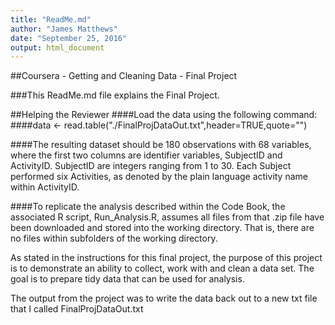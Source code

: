 ```yaml
---
title: "ReadMe.md"
author: "James Matthews"
date: "September 25, 2016"
output: html_document
---
```


##Coursera - Getting and Cleaning Data - Final Project

###This ReadMe.md file explains the Final Project.

##Helping the Reviewer
####Load the data using the following command:
####data <- read.table("./FinalProjDataOut.txt",header=TRUE,quote="")

####The resulting dataset should be 180 observations with 68 variables, where the first two columns are identifier variables, SubjectID and ActivityID. SubjectID are integers ranging from 1 to 30. Each Subject performed six Activities, as denoted by the plain language activity name within ActivityID. 

####To replicate the analysis described within the Code Book, the associated R script, Run_Analysis.R, assumes all files from that .zip file have been downloaded and stored into the working directory. That is, there are no files within subfolders of the working directory. 

As stated in the instructions for this final project, the purpose of this project is to demonstrate an ability to collect, work with and clean a data set. The goal is to prepare tidy data that can be used for analysis. 

The output from the project was to write the data back out to a new txt file that I called FinalProjDataOut.txt

